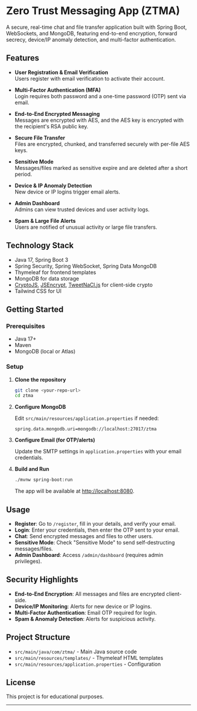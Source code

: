 # Zero Trust Messaging App (ZTMA)

A secure, real-time chat and file transfer application built with Spring Boot, WebSockets, and MongoDB, featuring end-to-end encryption, forward secrecy, device/IP anomaly detection, and multi-factor authentication.

## Features

- **User Registration & Email Verification**  
  Users register with email verification to activate their account.

- **Multi-Factor Authentication (MFA)**  
  Login requires both password and a one-time password (OTP) sent via email.

- **End-to-End Encrypted Messaging**  
  Messages are encrypted with AES, and the AES key is encrypted with the recipient's RSA public key.

- **Secure File Transfer**  
  Files are encrypted, chunked, and transferred securely with per-file AES keys.

- **Sensitive Mode**  
  Messages/files marked as sensitive expire and are deleted after a short period.

- **Device & IP Anomaly Detection**  
  New device or IP logins trigger email alerts.

- **Admin Dashboard**  
  Admins can view trusted devices and user activity logs.

- **Spam & Large File Alerts**  
  Users are notified of unusual activity or large file transfers.

## Technology Stack

- Java 17, Spring Boot 3
- Spring Security, Spring WebSocket, Spring Data MongoDB
- Thymeleaf for frontend templates
- MongoDB for data storage
- [CryptoJS](https://cryptojs.gitbook.io/docs/), [JSEncrypt](https://github.com/travist/jsencrypt), [TweetNaCl.js](https://github.com/dchest/tweetnacl-js) for client-side crypto
- Tailwind CSS for UI

## Getting Started

### Prerequisites

- Java 17+
- Maven
- MongoDB (local or Atlas)

### Setup

1. **Clone the repository**

   ```sh
   git clone <your-repo-url>
   cd ztma
   ```

2. **Configure MongoDB**

   Edit `src/main/resources/application.properties` if needed:

   ```
   spring.data.mongodb.uri=mongodb://localhost:27017/ztma
   ```

3. **Configure Email (for OTP/alerts)**

   Update the SMTP settings in `application.properties` with your email credentials.

4. **Build and Run**

   ```sh
   ./mvnw spring-boot:run
   ```

   The app will be available at [http://localhost:8080](http://localhost:8080).

## Usage

- **Register**: Go to `/register`, fill in your details, and verify your email.
- **Login**: Enter your credentials, then enter the OTP sent to your email.
- **Chat**: Send encrypted messages and files to other users.
- **Sensitive Mode**: Check "Sensitive Mode" to send self-destructing messages/files.
- **Admin Dashboard**: Access `/admin/dashboard` (requires admin privileges).

## Security Highlights

- **End-to-End Encryption**: All messages and files are encrypted client-side.
- **Device/IP Monitoring**: Alerts for new device or IP logins.
- **Multi-Factor Authentication**: Email OTP required for login.
- **Spam & Anomaly Detection**: Alerts for suspicious activity.

## Project Structure

- `src/main/java/com/ztma/` - Main Java source code
- `src/main/resources/templates/` - Thymeleaf HTML templates
- `src/main/resources/application.properties` - Configuration

## License

This project is for educational purposes.

---
